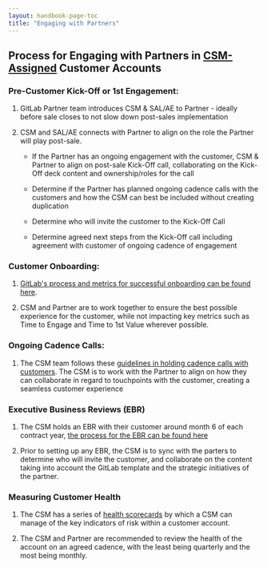 ```yaml
---
layout: handbook-page-toc
title: "Engaging with Partners"
---
```


## Process for Engaging with Partners in [CSM-Assigned](/handbook/customer-success/csm/customer-segments-and-metrics/#tam-assigned-segment) Customer Accounts



### Pre-Customer Kick-Off or 1st Engagement:

1. GitLab Partner team introduces CSM & SAL/AE to Partner - ideally before sale closes to not slow down post-sales implementation

1. CSM and SAL/AE connects with Partner to align on the role the Partner will play post-sale.  

   * If the Partner has an ongoing engagement with the customer, CSM & Partner to align on post-sale Kick-Off call, collaborating on the Kick-Off deck content and ownership/roles for the call

   * Determine if the Partner has planned ongoing cadence calls with the customers and how the CSM can best be included without creating duplication

   * Determine who will invite the customer to the Kick-Off Call

   * Determine agreed next steps from the Kick-Off call including agreement with customer of ongoing cadence of engagement



### Customer Onboarding:

1. [GitLab's process and metrics for successful onboarding can be found here](/handbook/customer-success/csm/onboarding/#time-to-first-value).

1. CSM and Partner are to work together to ensure the best possible experience for the customer, while not impacting key metrics such as Time to Engage and Time to 1st Value wherever possible.



### Ongoing Cadence Calls:

1. The CSM team follows these [guidelines in holding cadence calls with customers](/handbook/customer-success/csm/cadence-calls/). The CSM is to work with the Partner to align on how they can collaborate in regard to touchpoints with the customer, creating a seamless customer experience



### Executive Business Reviews (EBR)

1. The CSM holds an EBR with their customer around month 6 of each contract year, [the process for the EBR can be found here](/handbook/customer-success/csm/ebr/)

1. Prior to setting up any EBR, the CSM is to sync with the parters to determine who will invite the customer, and collaborate on the content taking into account the GitLab template and the strategic initiatives of the partner.



### Measuring Customer Health

1. The CSM has a series of [health scorecards](/handbook/customer-success/csm/health-score-triage/#gainsight-scorecard-attributes-and-calculations) by which a CSM can manage of the key indicators of risk within a customer account.

1. The CSM and Partner are recommended to review the health of the account on an agreed cadence, with the least being quarterly and the most being monthly.

